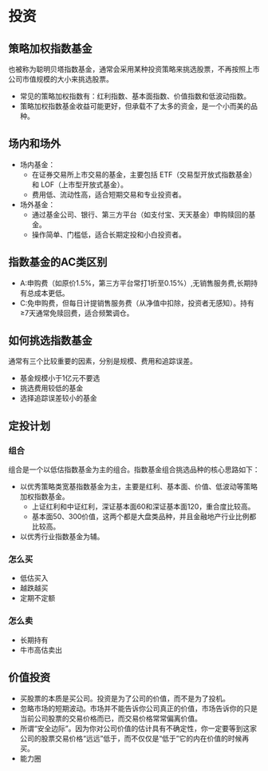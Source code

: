 # 投资

## 策略加权指数基金
也被称为聪明贝塔指数基金，通常会采用某种投资策略来挑选股票，不再按照上市公司市值规模的大小来挑选股票。
- 常见的策略加权指数有：红利指数、基本面指数、价值指数和低波动指数。
- 策略加权指数基金收益可能更好，但承载不了太多的资金，是一个小而美的品种。

## 场内和场外
- 场内基金：
    - 在证券交易所上市交易的基金，主要包括 ETF（交易型开放式指数基金） 和 LOF（上市型开放式基金）。
    - 费用低、流动性高，适合短期交易和专业投资者。
- 场外基金：
    - 通过基金公司、银行、第三方平台（如支付宝、天天基金）申购赎回的基金。
    - 操作简单、门槛低，适合长期定投和小白投资者。

## 指数基金的AC类区别
- A:申购费（如原价1.5%，第三方平台常打1折至0.15%）,无销售服务费,长期持有总成本更低。
- C:免申购费，但每日计提销售服务费（从净值中扣除，投资者无感知）。持有≥7天通常免赎回费，适合频繁调仓。


## 如何挑选指数基金
通常有三个比较重要的因素，分别是规模、费用和追踪误差。
- 基金规模小于1亿元不要选
- 挑选费用较低的基金
- 选择追踪误差较小的基金



## 定投计划
### 组合
组合是一个以低估指数基金为主的组合。指数基金组合挑选品种的核心思路如下：
- 以优秀策略类宽基指数基金为主，主要是红利、基本面、价值、低波动等策略加权指数基金。
    - 上证红利和中证红利，深证基本面60和深证基本面120，重合度比较高。
    - 基本面50、300价值，这两个都是大盘类品种，并且金融地产行业比例都比较高。
- 以优秀行业指数基金为辅。

### 怎么买
- 低估买入
- 越跌越买
- 定期不定额

### 怎么卖
- 长期持有
- 牛市高估卖出

## 价值投资
- 买股票的本质是买公司。投资是为了公司的价值，而不是为了投机。
- 忽略市场的短期波动。市场并不能告诉你公司真正的价值，市场告诉你的只是当前公司股票的交易价格而已，而交易价格常常偏离价值。
- 所谓“安全边际”。因为你对公司价值的估计具有不确定性，你一定要等到这家公司的股票交易价格“远远”低于，而不仅仅是“低于”它的内在价值的时候再买。
- 能力圈
